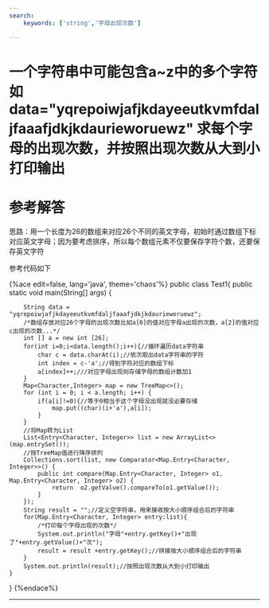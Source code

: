 ```yaml
---
search:
    keywords: ['string','字母出现次数']

---
```



# 一个字符串中可能包含a~z中的多个字符如data="yqrepoiwjafjkdayeeutkvmfdaljfaaafjdkjkdaurieworuewz"  求每个字母的出现次数，并按照出现次数从大到小打印输出

# 参考解答

思路：用一个长度为26的数组来对应26个不同的英文字母，初始时通过数组下标对应英文字母；因为要考虑排序，所以每个数组元素不仅要保存字符个数，还要保存英文字符

参考代码如下

{%ace edit=false, lang='java', theme='chaos'%}
public class Test1{
    public static void main(String[] args) {

        String data = "yqrepoiwjafjkdayeeutkvmfdaljfaaafjdkjkdaurieworuewz";
        /*数组存放对应26个字母的出现次数比如a[0]的值对应字母a出现的次数，a[2]的值对应c出现的次数...*/
        int [] a = new int [26];
        for(int i=0;i<data.length();i++){//循环遍历data字符串
            char c = data.charAt(i);//依次取出data字符串的字符
            int index = c-'a';//得到字符对应的数组下标
            a[index]++;///对应字母出现则存储字母的数组计数加1 
        }
        Map<Character,Integer> map = new TreeMap<>();
        for (int i = 0; i < a.length; i++) {  
            if(a[i]!=0){//等于0相当于这个字母没出现就没必要存储
                map.put((char)(i+'a'),a[i]); 
            }
        }
        //将Map转为List
        List<Entry<Character, Integer>> list = new ArrayList<>(map.entrySet());
        //按TreeMap值进行降序排列
        Collections.sort(list, new Comparator<Map.Entry<Character, Integer>>() {
            public int compare(Map.Entry<Character, Integer> o1, Map.Entry<Character, Integer> o2) {
                return  o2.getValue().compareTo(o1.getValue());
            }
        }); 
        String result = "";//定义空字符串，用来接收按大小顺序组合后的字符串
        for(Map.Entry<Character, Integer> entry:list){
            /*打印每个字母出现的次数*/
            System.out.println("字母"+entry.getKey()+"出现了"+entry.getValue()+"次");
            result = result +entry.getKey();//拼接按大小顺序组合后的字符串
        }
        System.out.println(result);//按照出现次数从大到小打印输出
    }    
}
{%endace%}

---



